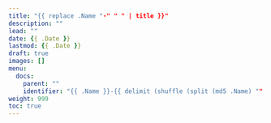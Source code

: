 ```yaml
---
title: "{{ replace .Name "-" " " | title }}"
description: ""
lead: ""
date: {{ .Date }}
lastmod: {{ .Date }}
draft: true
images: []
menu:
  docs:
    parent: ""
    identifier: "{{ .Name }}-{{ delimit (shuffle (split (md5 .Name) "" )) "" }}"
weight: 999
toc: true
---
```

